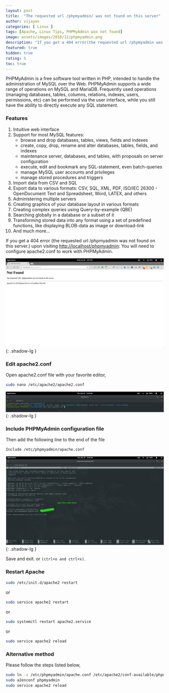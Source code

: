```yaml
---
layout: post
title:  "The requested url /phpmyadmin/ was not found on this server"
author: vijayan
categories: [ Linux ]
tags: [Apache, Linux Tips, PHPMyAdmin was not found]
image: assets/images/2016/12/phpmyadmin.png
description: "If you get a 404 error(the requested url /phpmyadmin was not found on this server.)upon visiting http://localhost/phpmyadmin: You will need to configure apache2.conf to work with PHPMyAdmin."
featured: true
hidden: true
rating: 5
toc: true
---
```

PHPMyAdmin is a free software tool written in PHP, intended to handle the administration of MySQL over the Web. PHPMyAdmin supports a wide range of operations on MySQL and MariaDB. Frequently used operations (managing databases, tables, columns, relations, indexes, users, permissions, etc) can be performed via the user interface, while you still have the ability to directly execute any SQL statement.

### Features

1. Intuitive web interface
2. Support for most MySQL features:
   * browse and drop databases, tables, views, fields and indexes
   * create, copy, drop, rename and alter databases, tables, fields, and indexes
   * maintenance server, databases, and tables, with proposals on server configuration
   * execute, edit and bookmark any SQL-statement, even batch-queries
   * manage MySQL user accounts and privileges
   * manage stored procedures and triggers
3. Import data from CSV and SQL
4. Export data to various formats: CSV, SQL, XML, PDF, ISO/IEC 26300 - OpenDocument Text and Spreadsheet, Word, LATEX, and others
5. Administering multiple servers
6. Creating graphics of your database layout in various formats
7. Creating complex queries using Query-by-example (QBE)
8. Searching globally in a database or a subset of it
9. Transforming stored data into any format using a set of predefined functions, like displaying BLOB-data as image or download-link
10. And much more...

If you get a 404 error (the requested url /phpmyadmin was not found on this server.) upon visiting [http://localhost/phpmyadmin](http://localhost/phpmyadmin): You will need to configure apache2.conf to work with PHPMyAdmin.

![Not Found](/assets/images/2016/12/phpmyadmin-not-found.png "Not Found"){: .shadow-lg }

### Edit apache2.conf

Open apache2.conf file with your favorite editor,

```bash
sudo nano /etc/apache2/apache2.conf
```

![Open apache2.conf](/assets/images/2016/12/apache2-config.png "apache2.conf"){: .shadow-lg }

### Include PHPMyAdmin configuration file

Then add the following line to the end of the file

```bash
Include /etc/phpmyadmin/apache.conf
```

![Include](/assets/images/2016/12/phpmyadmin-configuration.png "Include /etc/phpmyadmin/apache.conf"){: .shadow-lg }

Save and exit. or `(ctrl+o and ctrl+x)`.

### Restart Apache

```bash
sudo /etc/init.d/apache2 restart
```

or

```bash
sudo service apache2 restart
```

or

```bash
sudo systemctl restart apache2.service
```

or

```bash
sudo service apache2 reload
```

### Alternative method

Please follow the steps listed below,

```bash
sudo ln -s /etc/phpmyadmin/apache.conf /etc/apache2/conf-available/phpmyadmin.conf
sudo a2enconf phpmyadmin
sudo service apache2 reload
```

